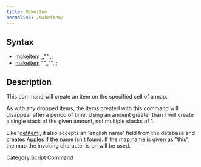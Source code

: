 ```yaml
---
title: Makeitem
permalink: /Makeitem/
---
```


Syntax
------

-   [makeitem](/makeitem "wikilink") <item id>,<amount>,"<map name>",<X>,<Y>;
-   [makeitem](/makeitem "wikilink") "<item name>",<amount>,"<map name>",<X>,<Y>;

Description
-----------

This command will create an item on the specified cell of a map.

As with any dropped items, the items created with this command will disappear after a period of time. Using an amount greater than 1 will create a single stack of the given amount, not multiple stacks of 1.

Like '[getitem](/getitem "wikilink")', it also accepts an 'english name' field from the database and creates Apples if the name isn't found. If the map name is given as "this", the map the invoking character is on will be used.

[Category:Script Command](/Category:Script_Command "wikilink")